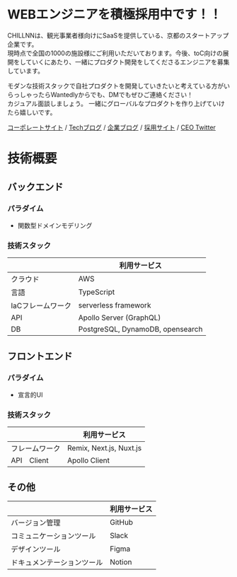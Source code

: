 # WEBエンジニアを積極採用中です！！
CHILLNNは、観光事業者様向けにSaaSを提供している、京都のスタートアップ企業です。  
現時点で全国の1000の施設様にご利用いただいております。今後、toC向けの展開をしていくにあたり、一緒にプロダクト開発をしてくださるエンジニアを募集しています。  

モダンな技術スタックで自社プロダクトを開発していきたいと考えている方がいらっしゃったらWantedlyからでも、DMでもぜひご連絡ください！  
カジュアル面談しましょう。 一緒にグローバルなプロダクトを作り上げていけたら嬉しいです。

[コーポレートサイト](https://chillnn-inc.studio.site/) / [Techブログ](https://zenn.dev/p/chillnn_tech) / [企業ブログ](https://note.com/chillnn/) / [採用サイト](https://www.wantedly.com/projects/1355193) / [CEO Twitter](https://twitter.com/ryo_nagata_)


# 技術概要

## バックエンド
### パラダイム
- 関数型ドメインモデリング
### 技術スタック
|   | 利用サービス |
| ------------- | ------------- |
| クラウド  | AWS  |
| 言語  | TypeScript  |
| IaCフレームワーク  | serverless framework  |
| API  | Apollo Server (GraphQL)  |
| DB  | PostgreSQL, DynamoDB, opensearch  |

## フロントエンド
### パラダイム
- 宣言的UI
### 技術スタック
|   | 利用サービス |
| ------------- | ------------- |
| フレームワーク  | Remix, Next.js, Nuxt.js  |
| API　Client  | Apollo Client  |

## その他
|   | 利用サービス |
| ------------- | ------------- |
| バージョン管理  | GitHub  |
| コミュニケーションツール  | Slack  |
| デザインツール  | Figma  |
| ドキュメンテーションツール  | Notion  |
